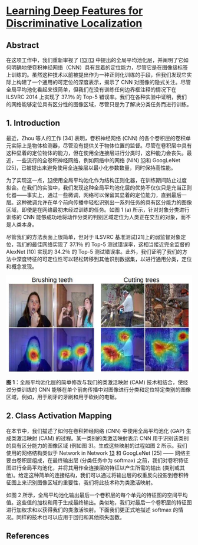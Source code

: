 # [Learning Deep Features for Discriminative Localization](http://cnnlocalization.csail.mit.edu/Zhou_Learning_Deep_Features_CVPR_2016_paper.pdf)

## Abstract

在这项工作中，我们重新审视了 [[13]][13] 中提出的全局平均池化层，并阐明了它如何明确地使卷积神经网络（CNN）具有显着的定位能力，尽管它是在图像级标签上训练的。虽然这种技术以前被提出作为一种正则化训练的手段，但我们发现它实际上构建了一个通用的可定位的深度表示，揭示了 CNN 对图像的隐式关注。尽管全局平均池化看起来很简单，但我们在没有训练任何边界框注释的情况下在 ILSVRC 2014 上实现了 37.1％ 的 Top-5 错误率。我们在各种实验中证明，我们的网络能够定位具有区分性的图像区域，尽管只是为了解决分类任务而进行训练。

## 1. Introduction

最近，Zhou 等人的工作 [34] 表明，卷积神经网络 (CNN) 的各个卷积层的卷积单元实际上是物体检测器，尽管没有提供关于物体位置的监督。尽管在卷积层中具有这种显着的定位物体的能力，但在使用全连接层进行分类时，这种能力会丧失。最近，一些流行的全卷积神经网络，例如网络中的网络 (NIN) [13]和 GoogLeNet [25]，已被提出来避免使用全连接层以最小化参数数量，同时保持高性能。

为了实现这一点，[13]使用全局平均池化作为结构正则化器，在训练期间防止过度拟合。在我们的实验中，我们发现这种全局平均池化层的优势不仅仅只是充当正则化器——事实上，通过一些微调，网络可以保留其显着的定位能力，直到最后一层。这种微调允许在单个前向传播中轻松识别出一系列任务的具有区分能力的图像区域，即使是在网络最初未经过训练的任务。如图 1 (a) 所示，针对对象分类进行训练的 CNN 能够成功地将动作分类的判别区域定位为人类正在交互的对象，而不是人类本身。

尽管我们的方法表面上很简单，但对于 ILSVRC 基准测试[21]上的弱监督对象定位，我们的最佳网络实现了 37.1％ 的 Top-5 测试错误率，这相当接近完全监督的AlexNet [10] 实现的 34.2％ 的 Top-5 测试错误率。此外，我们证明了我们的方法中深度特征的可定位性可以轻松转移到其他识别数据集，以进行通用分类，定位和概念发现。

<img src="./assets/CAM_fig1.jpg">

**图 1**：全局平均池化层的简单修改与我们的类激活映射 (CAM) 技术相结合，使经过分类训练的 CNN 能够在单个前向传播中对图像进行分类和定位特定类别的图像区域，例如，用于刷牙的牙刷和用于砍树的电锯。



## 2. Class Activation Mapping

在本节中，我们描述了如何在卷积神经网络 (CNN) 中使用全局平均池化 (GAP) 生成类激活映射 (CAM) 的过程。某一类别的类激活映射表示 CNN 用于识别该类别的具有区分能力的图像区域 (例如图 3)。生成这些映射的过程如图 2 所示。我们使用的网络结构类似于 Network in Network [13] 和 GoogLeNet [25] —— 网络主要由卷积层组成，在最终输出层 (分类任务中为 softmax) 之前，我们对卷积特征图进行全局平均池化，并将其用作全连接层的特征以产生所需的输出 (类别或其他)。给定这种简单的连接结构，我们可以通过将输出层的权重反向投影到卷积特征图上来识别图像区域的重要性，我们将此技术称为类激活映射。

如图 2 所示，全局平均池化输出最后一个卷积层的每个单元的特征图的空间平均值。这些值的加权和用于生成最终输出。类似地，我们对最后一个卷积层的特征图进行加权求和以获得我们的类激活映射。下面我们更正式地描述 softmax 的情况。同样的技术也可以应用于回归和其他损失函数。

## References

[13]: https://arxiv.org/pdf/1312.4400.pdf	"Network In Network"

